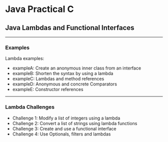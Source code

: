 # Java Practical C

## Java Lambdas and Functional Interfaces

---
### Examples

Lambda examples:

- exampleA: Create an anonymous inner class from an interface
- exampleB: Shorten the syntax by using a lambda
- exampleC: Lambdas and method references 
- exampleD: Anonymous and concrete Comparators
- exampleE: Constructor references

---
### Lambda Challenges

- Challenge 1: Modify a list of integers using a lambda
- Challenge 2: Convert a list of strings using lambda functions
- Challenge 3: Create and use a functional interface
- Challenge 4: Use Optionals, filters and lambdas